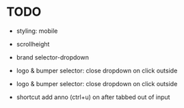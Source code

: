 # TODO
- styling: mobile
- scrollheight
- brand selector-dropdown
- logo & bumper selector: close dropdown on click outside
- logo & bumper selector: close dropdown on click outside

- shortcut add anno (ctrl+u) on after tabbed out of input

